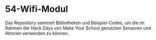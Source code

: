 # 54-Wifi-Modul
 Das Repository sammelt Bibliotheken und Beispiel-Codes, um die im Rahmen der Hack Days von Make Your School genutzten Sensoren und Aktoren verwenden zu können.
